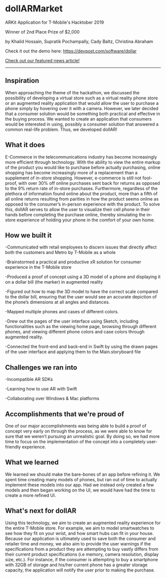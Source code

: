# dollARMarket
ARKit Application for T-Mobile's Hacktober 2019 

Winner of 2nd Place Prize of $2,000

by Khalid Hossain, Supratik Pochampally, Cady Baltz, Christina Abraham

Check it out the demo here: https://devpost.com/software/dollar

[Check out our featured news article!](https://cs.utdallas.edu/student-hackathon-experience-supratik-pochampally-and-his-team-win-2nd-place-at-t-mobile-hacktober-hackathon/)

___

## Inspiration
When approaching the theme of the hackathon, we discussed the possibility of developing a virtual store such as a virtual reality phone store or an augmented reality application that would allow the user to purchase a phone simply by hovering over it with a camera. However, we later decided that a consumer solution would be something both practical and effective in the buying process. We wanted to create an application that consumers would be interested in using, possibly a consumer solution that answered a common real-life problem. Thus, we developed dollAR!

## What it does
E-Commerce in the telecommunications industry has become increasingly more efficient through technology. With the ability to view the entire markup of the product you would like to purchase before actually purchasing, online shopping has become increasingly more of a replacement than a supplement of in-store shopping. However, e-commerce is still not fool-proof, with over 30% off online purchases sent back for returns as opposed to the 9% return rate of in-store purchases. Furthermore, regardless of the plethora of information found online about the product, more than a fifth of all online returns resulting from parities in how the product seems online as opposed to the consumer’s in-person experience with the product. To solve this, dollAR serves to allow the user to visualize their cell phone in their hands before completing the purchase online, thereby simulating the in-store experience of holding your phone in the comfort of your own home. 

## How we built it
-Communicated with retail employees to discern issues that directly affect both the customers and Metro by T-Mobile as a whole

-Brainstormed a practical and productive xR solution for consumer experience in the T-Mobile store

-Produced a proof of concept using a 3D model of a phone and displaying it on a dollar bill (the marker) in augmented reality

-Figured out how to map the 3D model to have the correct scale compared to the dollar bill, ensuring that the user would see an accurate depiction of the phone’s dimensions at all angles and distances.

-Mapped multiple phones and cases of different colors. 

-Drew out the pages of the user interface using Sketch, including functionalities such as the viewing home page, browsing through different phones, and viewing different phone colors and case colors through augmented reality.

-Connected the front-end and back-end in Swift by using the drawn pages of the user interface and applying them to the Main.storyboard file


## Challenges we ran into
-Incompatible AR SDKs

-Learning how to use AR with Swift

-Collaborating over Windows & Mac platforms

## Accomplishments that we're proud of
One of our major accomplishments was being able to build a proof of concept very early on through the process, as we were able to know for sure that we weren’t pursuing an unrealistic goal. By doing so, we had more time to focus on the implementation of the concept into a completely user-friendly experience.

## What we learned
We learned we should make the bare-bones of an app before refining it. We spent time creating many models of phones, but ran out of time to actually implement these models into our app. Had we instead only created a few models and then began working on the UI, we would have had the time to create a more refined UI.

## What's next for dollAR
Using this technology, we aim to create an augmented reality experience for the entire T-Mobile store. For example, we aim to model smartwatches to see how they fit on your wrist, and how smart hubs can fit in your house. Because our application is ultimately used to save both the consumer and retailer time and money, we also aim to provide the user warnings if the specifications from a product they are attempting to buy vastly differs from their current product specifications (i.e memory, camera resolution, display size, etc.). For instance, if the consumer is attempting to buy a smartphone with 32GB of storage and his/her current phone has a greater storage capacity, the application will notify the user prior to making the purchase. 
